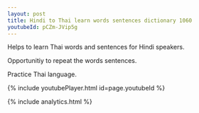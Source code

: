 ```yaml
---
layout: post
title: Hindi to Thai learn words sentences dictionary 1060 
youtubeId: pCZm-JVip5g
---
```

 
 
Helps to learn Thai words and sentences for Hindi speakers.

Opportunitiy to repeat the words sentences. 

Practice Thai language. 
 
{% include youtubePlayer.html id=page.youtubeId %}
 
 
{% include analytics.html %}
